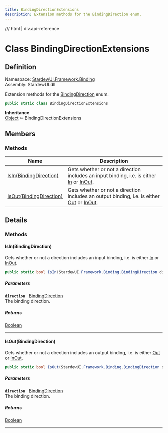 ```yaml
---
title: BindingDirectionExtensions
description: Extension methods for the BindingDirection enum.
---
```


<link rel="stylesheet" href="/StardewUI/stylesheets/reference.css" />

/// html | div.api-reference

# Class BindingDirectionExtensions

## Definition

<div class="api-definition" markdown>

Namespace: [StardewUI.Framework.Binding](index.md)  
Assembly: StardewUI.dll  

</div>

Extension methods for the [BindingDirection](bindingdirection.md) enum.

```cs
public static class BindingDirectionExtensions
```

**Inheritance**  
[Object](https://learn.microsoft.com/en-us/dotnet/api/system.object) ⇦ BindingDirectionExtensions

## Members

### Methods

 | Name | Description |
| --- | --- |
| [IsIn(BindingDirection)](#isinbindingdirection) | Gets whether or not a direction includes an input binding, i.e. is either [In](bindingdirection.md#in) or [InOut](bindingdirection.md#inout). | 
| [IsOut(BindingDirection)](#isoutbindingdirection) | Gets whether or not a direction includes an output binding, i.e. is either [Out](bindingdirection.md#out) or [InOut](bindingdirection.md#inout). | 

## Details

### Methods

#### IsIn(BindingDirection)

Gets whether or not a direction includes an input binding, i.e. is either [In](bindingdirection.md#in) or [InOut](bindingdirection.md#inout).

```cs
public static bool IsIn(StardewUI.Framework.Binding.BindingDirection direction);
```

##### Parameters

**`direction`** &nbsp; [BindingDirection](bindingdirection.md)  
The binding direction.

##### Returns

[Boolean](https://learn.microsoft.com/en-us/dotnet/api/system.boolean)

-----

#### IsOut(BindingDirection)

Gets whether or not a direction includes an output binding, i.e. is either [Out](bindingdirection.md#out) or [InOut](bindingdirection.md#inout).

```cs
public static bool IsOut(StardewUI.Framework.Binding.BindingDirection direction);
```

##### Parameters

**`direction`** &nbsp; [BindingDirection](bindingdirection.md)  
The binding direction.

##### Returns

[Boolean](https://learn.microsoft.com/en-us/dotnet/api/system.boolean)

-----

